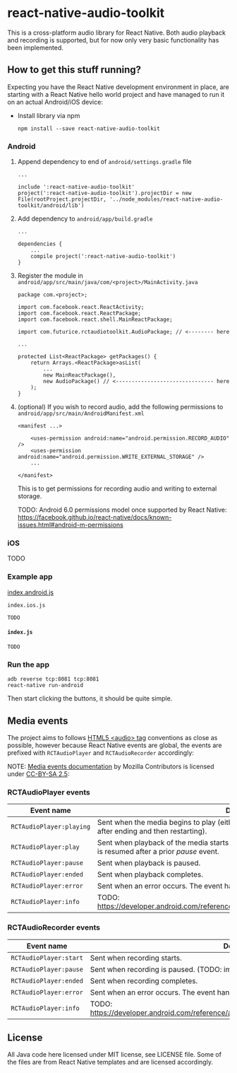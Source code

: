 react-native-audio-toolkit
==========================

This is a cross-platform audio library for React Native. Both audio playback
and recording is supported, but for now only very basic functionality has been
implemented.

How to get this stuff running?
------------------------------

Expecting you have the React Native development environment in place, are
starting with a React Native hello world project and have managed to run it on
an actual Android/iOS device:

* Install library via npm

    ```
    npm install --save react-native-audio-toolkit
    ```

### Android

1. Append dependency to end of `android/settings.gradle` file

    ```
    ...

    include ':react-native-audio-toolkit'
    project(':react-native-audio-toolkit').projectDir = new File(rootProject.projectDir, '../node_modules/react-native-audio-toolkit/android/lib')
    ```

2. Add dependency to `android/app/build.gradle`

    ```
    ...

    dependencies {
        ...
        compile project(':react-native-audio-toolkit')
    }
    ```

3. Register the module in `android/app/src/main/java/com/<project>/MainActivity.java`

    ```
    package com.<project>;

    import com.facebook.react.ReactActivity;
    import com.facebook.react.ReactPackage;
    import com.facebook.react.shell.MainReactPackage;

    import com.futurice.rctaudiotoolkit.AudioPackage; // <-------- here

    ...

    protected List<ReactPackage> getPackages() {
        return Arrays.<ReactPackage>asList(
            ...
            new MainReactPackage(),
            new AudioPackage() // <------------------------------- here
        );
    }
    ```

4. (optional) If you wish to record audio, add the following permissions to
   `android/app/src/main/AndroidManifest.xml`

    ```
    <manifest ...>

        <uses-permission android:name="android.permission.RECORD_AUDIO" />
        <uses-permission android:name="android.permission.WRITE_EXTERNAL_STORAGE" />
        ...

    </manifest>
    ```

    This is to get permissions for recording audio and writing to external storage.

    TODO: Android 6.0 permissions model once supported by React Native:
    https://facebook.github.io/react-native/docs/known-issues.html#android-m-permissions


### iOS

TODO


### Example app

[index.android.js](examples/index.android.js)

`index.ios.js`

```
TODO
```

#### `index.js`

```
TODO
```

### Run the app

```
adb reverse tcp:8081 tcp:8081
react-native run-android
```

Then start clicking the buttons, it should be quite simple.

Media events
------------

The project aims to follows
[HTML5 \<audio\> tag](https://developer.mozilla.org/en/docs/Web/Guide/Events/Media_events)
conventions as close as possible, however because React Native events are global,
the events are prefixed with `RCTAudioPlayer` and `RCTAudioRecorder` accordingly:

NOTE: [Media events documentation](https://developer.mozilla.org/en/docs/Web/Guide/Events/Media_events) by
Mozilla Contributors is licensed under [CC-BY-SA 2.5](http://creativecommons.org/licenses/by-sa/2.5/):

### RCTAudioPlayer events

Event name                   | Description
-----------------------------|------------------------
`RCTAudioPlayer:playing`     | Sent when the media begins to play (either for the first time, after having been paused, or after ending and then restarting).
`RCTAudioPlayer:play`        | Sent when playback of the media starts after having been paused; that is, when playback is resumed after a prior *pause* event.
`RCTAudioPlayer:pause`       | Sent when playback is paused.
`RCTAudioPlayer:ended`       | Sent when playback completes.
`RCTAudioPlayer:error`       | Sent when an error occurs. The event handler is passed a string with a reason.
`RCTAudioPlayer:info`        | TODO: https://developer.android.com/reference/android/media/MediaPlayer.OnInfoListener.html

### RCTAudioRecorder events

Event name                   | Description
-----------------------------|------------------------
`RCTAudioPlayer:start`       | Sent when recording starts.
`RCTAudioPlayer:pause`       | Sent when recording is paused. (TODO: implement)
`RCTAudioPlayer:ended`       | Sent when recording completes.
`RCTAudioPlayer:error`       | Sent when an error occurs. The event handler is passed a string with a reason.
`RCTAudioPlayer:info`        | TODO: https://developer.android.com/reference/android/media/MediaRecorder.OnInfoListener.html

License
-------

All Java code here licensed under MIT license, see LICENSE file. Some of the
files are from React Native templates and are licensed accordingly.
